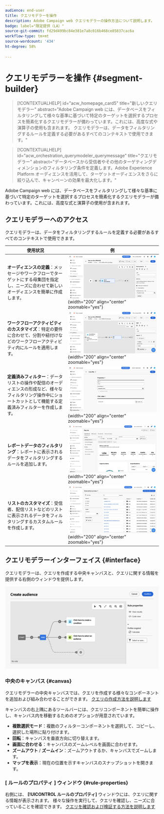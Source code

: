 ```yaml
---
audience: end-user
title: クエリモデラーを操作
description: Adobe Campaign web クエリモデラーの操作方法について説明します。
badge: label="限定提供（LA）"
source-git-commit: fd29d499bc84e381e7a8c016b468ce85837cac6a
workflow-type: tm+mt
source-wordcount: '434'
ht-degree: 58%

---
```


# クエリモデラーを操作 {#segment-builder}


>[!CONTEXTUALHELP]
>id="acw_homepage_card5"
>title="新しいクエリモデラー"
>abstract="Adobe Campaign web には、データベースをフィルタリングして様々な基準に基づいて特定のターゲットを選択するプロセスを簡素化するクエリモデラーが備わっています。これには、高度な式や演算子の使用も含まれます。 クエリモデラーは、データをフィルタリングするルールを定義する必要があるすべてのコンテキストで使用できます。"

>[!CONTEXTUALHELP]
>id="acw_orchestration_querymodeler_querymessage"
>title="クエリモデラー"
>abstract="データベースから受信者やその他のターゲティングディメンションのフィルタリング条件を定義します。Adobe Experience Platform オーディエンスを活用して、ターゲットオーディエンスをさらに絞り込んで、キャンペーンの効果を最大化します。"

Adobe Campaign web には、データベースをフィルタリングして様々な基準に基づいて特定のターゲットを選択するプロセスを簡素化するクエリモデラーが備わっています。これには、高度な式と演算子の使用が含まれます。

## クエリモデラーへのアクセス

クエリモデラーは、データをフィルタリングするルールを定義する必要があるすべてのコンテキストで使用できます。

| 使用状況 | 例 |
|  ---  |  ---  |
| **オーディエンスの定義**：メッセージやワークフローでターゲットにする母集団を指定し、ニーズに合わせて新しいオーディエンスを簡単に作成します。 | ![](assets/access-audience.png){width="200" align="center" zoomable="yes"} |
| **ワークフローアクティビティのカスタマイズ**：特定の要件に合わせて、分割や紐付けなどのワークフローアクティビティ内にルールを適用します。 | ![](assets/access-workflow.png){width="200" align="center" zoomable="yes"} |
| **定義済みフィルター**：データリストの操作や配信のオーディエンスの形成など、様々なフィルタリング操作中にショートカットとして機能する定義済みフィルターを作成します。 | ![](assets/access-predefined-filter.png){width="200" align="center" zoomable="yes"} |
| **レポートデータのフィルタリング**：レポートに表示されるデータをフィルタリングするルールを追加します。 | ![](assets/access-reports.png){width="200" align="center" zoomable="yes"} |
| **リストのカスタマイズ**：受信者、配信リストなどのリストに表示されるデータをフィルタリングするカスタムルールを作成します。 | ![](assets/access-lists.png){width="200" align="center" zoomable="yes"} |

<!--**Dynamize content**: make your content dynamic by creating conditions that define which content should be displayed to different recipients, ensuring personalized and relevant messaging.

+++Example

![](assets/access-audience.png)

 +++
-->

## クエリモデラーインターフェイス {#interface}

クエリモデラーは、クエリを作成する中央キャンバスと、クエリに関する情報を提供する右側のウィンドウを提供します。

![](assets/query-interface.png)

### 中央のキャンバス {#canvas}

クエリモデラーの中央キャンバスでは、クエリを作成する様々なコンポーネントを追加および組み合わせることができます。 [クエリの作成方法を説明します](build-query.md)

キャンバスの右上隅にあるツールバーには、クエリコンポーネントを簡単に操作し、キャンバス内を移動するためのオプションが用意されています。

* **複数選択モード**：複数のフィルターコンポーネントを選択して、コピーし、選択した場所に貼り付けます。
* **回転**：キャンバスを垂直方向に切り替えます。
* **画面に合わせる**：キャンバスのズームレベルを画面に合わせます。
* **ズームアウト** / **ズームイン**：ズームアウトするか、キャンバスでズームします。
* **マップを表示**：現在の位置を示すキャンバスのスナップショットを開きます。

### [ ルールのプロパティ ] ウィンドウ {#rule-properties}

右側には、 **[!UICONTROL ルールのプロパティ]** ウィンドウには、クエリに関する情報が表示されます。 様々な操作を実行して、クエリを確認し、ニーズに合っていることを確認できます。 [クエリを確認および検証する方法を説明します](build-query.md#check-and-validate-your-query)
